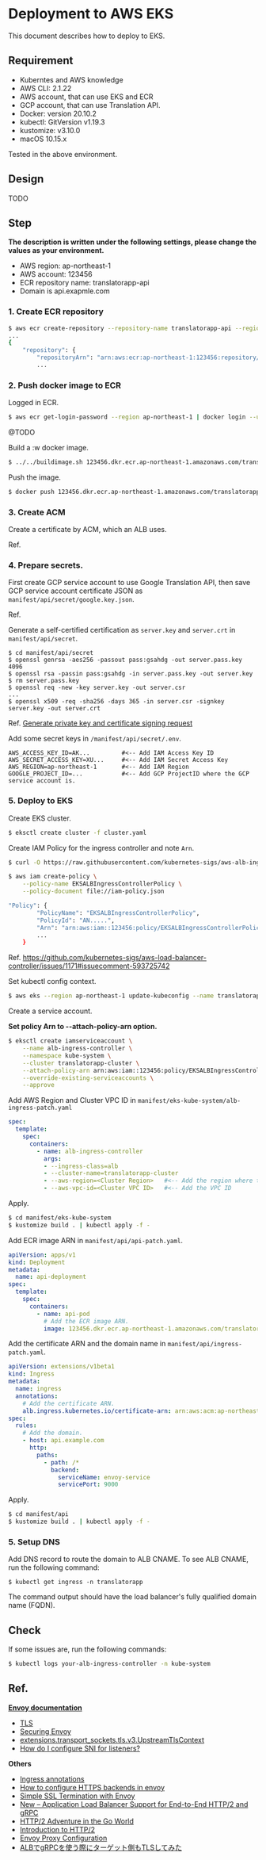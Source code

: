 # Deployment to AWS EKS

This document describes how to deploy to EKS.

## Requirement

* Kuberntes and AWS knowledge
* AWS CLI: 2.1.22
* AWS account, that can use EKS and ECR
* GCP account, that can use Translation API.
* Docker: version 20.10.2
* kubectl: GitVersion v1.19.3
* kustomize: v3.10.0 
* macOS 10.15.x

Tested in the above environment.

## Design

TODO

## Step

**The description is written under the following settings, please change the values as your environment.**

* AWS region: ap-northeast-1
* AWS account: 123456
* ECR repository name: translatorapp-api 
* Domain is api.exapmle.com

### 1. Create ECR repository

```sh
$ aws ecr create-repository --repository-name translatorapp-api --region ap-northeast-1
...
{
    "repository": {
        "repositoryArn": "arn:aws:ecr:ap-northeast-1:123456:repository/translatorapp-api",
        ...
```
       
### 2. Push docker image to ECR

Logged in ECR.

```sh
$ aws ecr get-login-password --region ap-northeast-1 | docker login --username AWS --password-stdin 123456.dkr.ecr.ap-northeast-1.amazonaws.com
```

@TODO

Build a :w
docker image.

```sh
$ ../../buildimage.sh 123456.dkr.ecr.ap-northeast-1.amazonaws.com/translatorapp-api
```

Push the image.

```sh
$ docker push 123456.dkr.ecr.ap-northeast-1.amazonaws.com/translatorapp-api   
```

### 3. Create ACM

Create a certificate by ACM, which an ALB uses.

Ref. 

### 4. Prepare secrets.

First create GCP service account to use Google Translation API, then save GCP service account certificate JSON as `manifest/api/secret/google.key.json`. 

Ref. 

Generate a self-certified certification as `server.key` and `server.crt` in `manifest/api/secret`.

```
$ cd manifest/api/secret
$ openssl genrsa -aes256 -passout pass:gsahdg -out server.pass.key 4096
$ openssl rsa -passin pass:gsahdg -in server.pass.key -out server.key
$ rm server.pass.key
$ openssl req -new -key server.key -out server.csr
...
$ openssl x509 -req -sha256 -days 365 -in server.csr -signkey server.key -out server.crt
```

Ref. [Generate private key and certificate signing request](https://devcenter.heroku.com/articles/ssl-certificate-self)


Add some secret keys in `/manifest/api/secret/.env`.

```
AWS_ACCESS_KEY_ID=AK...         #<-- Add IAM Access Key ID
AWS_SECRET_ACCESS_KEY=XU...     #<-- Add IAM Secret Access Key
AWS_REGION=ap-northeast-1       #<-- Add IAM Region
GOOGLE_PROJECT_ID=...           #<-- Add GCP ProjectID where the GCP service account is.
```

### 5. Deploy to EKS

Create EKS cluster.

```sh
$ eksctl create cluster -f cluster.yaml
```

Create IAM Policy for the ingress controller and note `Arn`.


```sh
$ curl -O https://raw.githubusercontent.com/kubernetes-sigs/aws-alb-ingress-controller/v1.1.5/docs/examples/iam-policy.json

$ aws iam create-policy \
    --policy-name EKSALBIngressControllerPolicy \
    --policy-document file://iam-policy.json

"Policy": {
        "PolicyName": "EKSALBIngressControllerPolicy",
        "PolicyId": "AN.....",
        "Arn": "arn:aws:iam::123456:policy/EKSALBIngressControllerPolicy",
        ...
    }
```

Ref. https://github.com/kubernetes-sigs/aws-load-balancer-controller/issues/1171#issuecomment-593725742

Set kubectl config context.

```sh
$ aws eks --region ap-northeast-1 update-kubeconfig --name translatorapp-cluster
```

Create a service account.

**Set policy Arn to --attach-policy-arn option.**

```sh
$ eksctl create iamserviceaccount \
    --name alb-ingress-controller \
    --namespace kube-system \
    --cluster translatorapp-cluster \
    --attach-policy-arn arn:aws:iam::123456:policy/EKSALBIngressControllerPolicy \
    --override-existing-serviceaccounts \
    --approve
```

Add AWS Region and Cluster VPC ID in `manifest/eks-kube-system/alb-ingress-patch.yaml`

```yaml
spec:
  template:
    spec:
      containers:
        - name: alb-ingress-controller
          args:
          - --ingress-class=alb
          - --cluster-name=translatorapp-cluster
          - --aws-region=<Cluster Region>   #<-- Add the region where the cluster is.
          - --aws-vpc-id=<Cluster VPC ID>   #<-- Add the VPC ID 
```

Apply.

```sh
$ cd manifest/eks-kube-system
$ kustomize build . | kubectl apply -f -
```

Add ECR image ARN in `manifest/api/api-patch.yaml`.

```yaml
apiVersion: apps/v1
kind: Deployment
metadata:
  name: api-deployment
spec:
  template:
    spec:
      containers:
        - name: api-pod
          # Add the ECR image ARN.
          image: 123456.dkr.ecr.ap-northeast-1.amazonaws.com/translatorapp-api:latest

```

Add the certificate ARN and the domain name in `manifest/api/ingress-patch.yaml`.

```yaml
apiVersion: extensions/v1beta1
kind: Ingress
metadata:
  name: ingress
  annotations:
    # Add the certificate ARN.
    alb.ingress.kubernetes.io/certificate-arn: arn:aws:acm:ap-northeast-1:123456:certificate/....
spec:
  rules:
    # Add the domain.
    - host: api.example.com
      http:
        paths:
          - path: /*
            backend:
              serviceName: envoy-service
              servicePort: 9000

```

Apply.

```sh
$ cd manifest/api
$ kustomize build . | kubectl apply -f -
```

### 5. Setup DNS

Add DNS record to route the domain to ALB CNAME. To see ALB CNAME, run the following command:

```
$ kubectl get ingress -n translatorapp
```

The command output should have the load balancer's fully qualified domain name (FQDN).

## Check

If some issues are, run the following commands:

```sh
$ kubectl logs your-alb-ingress-controller -n kube-system
```

## Ref. 
**[Envoy documentation](https://www.envoyproxy.io/docs/envoy/latest/)**

- [TLS](https://www.envoyproxy.io/docs/envoy/latest/intro/arch_overview/security/ssl)
- [Securing Envoy](https://www.envoyproxy.io/docs/envoy/latest/start/quick-start/securing)
- [extensions.transport_sockets.tls.v3.UpstreamTlsContext](https://www.envoyproxy.io/docs/envoy/latest/api-v3/extensions/transport_sockets/tls/v3/tls.proto#extensions-transport-sockets-tls-v3-upstreamtlscontext)
- [How do I configure SNI for listeners?](https://www.envoyproxy.io/docs/envoy/latest/faq/configuration/sni#how-do-i-configure-sni-for-listeners)

**Others**
- [Ingress annotations](https://kubernetes-sigs.github.io/aws-load-balancer-controller/guide/ingress/annotations/#ingress-annotations)
- [How to configure HTTPS backends in envoy](https://farcaller.medium.com/how-to-configure-https-backends-in-envoy-b446727b2eb3)
- [Simple SSL Termination with Envoy](https://timburks.me/2019/12/06/simple-ssl-termination-with-envoy)
- [New – Application Load Balancer Support for End-to-End HTTP/2 and gRPC](https://aws.amazon.com/jp/blogs/aws/new-application-load-balancer-support-for-end-to-end-http-2-and-grpc/)
- [HTTP/2 Adventure in the Go World](https://posener.github.io/http2/)
- [Introduction to HTTP/2](https://developers.google.com/web/fundamentals/performance/http2)
- [Envoy Proxy Configuration](https://docs.build.security/docs/envoy)
- [ALBでgRPCを使う際にターゲット側もTLSしてみた](https://dev.classmethod.jp/articles/alb-e2e-tls/)
